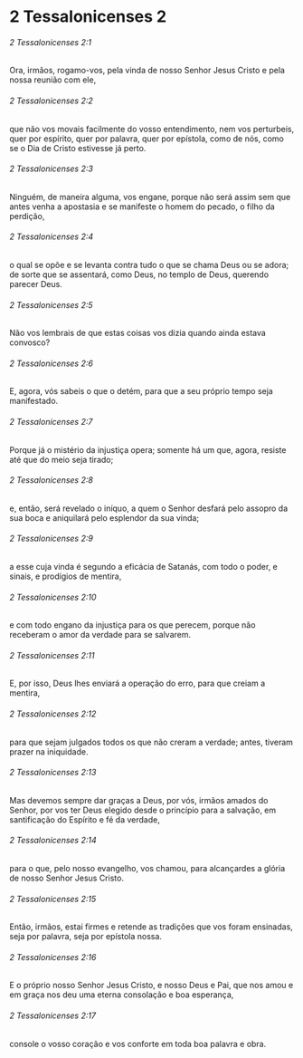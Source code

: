 # 2 Tessalonicenses 2

###### 2 Tessalonicenses 2:1

Ora, irmãos, rogamo-vos, pela vinda de nosso Senhor Jesus Cristo e pela nossa reunião com ele,

###### 2 Tessalonicenses 2:2

que não vos movais facilmente do vosso entendimento, nem vos perturbeis, quer por espírito, quer por palavra, quer por epístola, como de nós, como se o Dia de Cristo estivesse já perto.

###### 2 Tessalonicenses 2:3

Ninguém, de maneira alguma, vos engane, porque não será assim sem que antes venha a apostasia e se manifeste o homem do pecado, o filho da perdição,

###### 2 Tessalonicenses 2:4

o qual se opõe e se levanta contra tudo o que se chama Deus ou se adora; de sorte que se assentará, como Deus, no templo de Deus, querendo parecer Deus.

###### 2 Tessalonicenses 2:5

Não vos lembrais de que estas coisas vos dizia quando ainda estava convosco?

###### 2 Tessalonicenses 2:6

E, agora, vós sabeis o que o detém, para que a seu próprio tempo seja manifestado.

###### 2 Tessalonicenses 2:7

Porque já o mistério da injustiça opera; somente há um que, agora, resiste até que do meio seja tirado;

###### 2 Tessalonicenses 2:8

e, então, será revelado o iníquo, a quem o Senhor desfará pelo assopro da sua boca e aniquilará pelo esplendor da sua vinda;

###### 2 Tessalonicenses 2:9

a esse cuja vinda é segundo a eficácia de Satanás, com todo o poder, e sinais, e prodígios de mentira,

###### 2 Tessalonicenses 2:10

e com todo engano da injustiça para os que perecem, porque não receberam o amor da verdade para se salvarem.

###### 2 Tessalonicenses 2:11

E, por isso, Deus lhes enviará a operação do erro, para que creiam a mentira,

###### 2 Tessalonicenses 2:12

para que sejam julgados todos os que não creram a verdade; antes, tiveram prazer na iniquidade.

###### 2 Tessalonicenses 2:13

Mas devemos sempre dar graças a Deus, por vós, irmãos amados do Senhor, por vos ter Deus elegido desde o princípio para a salvação, em santificação do Espírito e fé da verdade,

###### 2 Tessalonicenses 2:14

para o que, pelo nosso evangelho, vos chamou, para alcançardes a glória de nosso Senhor Jesus Cristo.

###### 2 Tessalonicenses 2:15

Então, irmãos, estai firmes e retende as tradições que vos foram ensinadas, seja por palavra, seja por epístola nossa.

###### 2 Tessalonicenses 2:16

E o próprio nosso Senhor Jesus Cristo, e nosso Deus e Pai, que nos amou e em graça nos deu uma eterna consolação e boa esperança,

###### 2 Tessalonicenses 2:17

console o vosso coração e vos conforte em toda boa palavra e obra.

